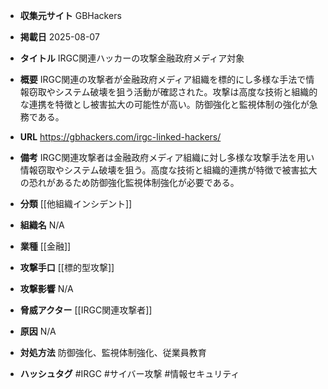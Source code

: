 - **収集元サイト**
GBHackers

- **掲載日**
2025-08-07

- **タイトル**
IRGC関連ハッカーの攻撃金融政府メディア対象

- **概要**
IRGC関連の攻撃者が金融政府メディア組織を標的にし多様な手法で情報窃取やシステム破壊を狙う活動が確認された。攻撃は高度な技術と組織的な連携を特徴とし被害拡大の可能性が高い。防御強化と監視体制の強化が急務である。

- **URL**
https://gbhackers.com/irgc-linked-hackers/

- **備考**
IRGC関連攻撃者は金融政府メディア組織に対し多様な攻撃手法を用い情報窃取やシステム破壊を狙う。高度な技術と組織的連携が特徴で被害拡大の恐れがあるため防御強化監視体制強化が必要である。

- **分類**
[[他組織インシデント]]

- **組織名**
N/A

- **業種**
[[金融]]

- **攻撃手口**
[[標的型攻撃]]

- **攻撃影響**
N/A

- **脅威アクター**
[[IRGC関連攻撃者]]

- **原因**
N/A

- **対処方法**
防御強化、監視体制強化、従業員教育

- **ハッシュタグ**
#IRGC #サイバー攻撃 #情報セキュリティ
